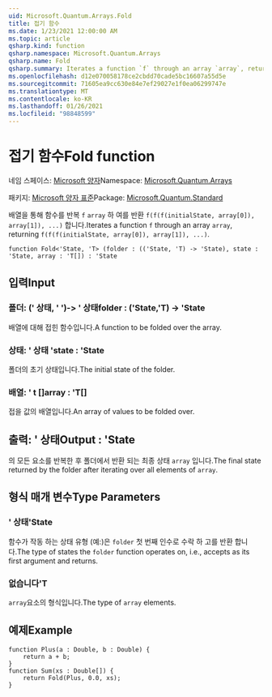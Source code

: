 ```yaml
---
uid: Microsoft.Quantum.Arrays.Fold
title: 접기 함수
ms.date: 1/23/2021 12:00:00 AM
ms.topic: article
qsharp.kind: function
qsharp.namespace: Microsoft.Quantum.Arrays
qsharp.name: Fold
qsharp.summary: Iterates a function `f` through an array `array`, returning `f(f(f(initialState, array[0]), array[1]), ...)`.
ms.openlocfilehash: d12e070058178ce2cbdd70cade5bc16607a55d5e
ms.sourcegitcommit: 71605ea9cc630e84e7ef29027e1f0ea06299747e
ms.translationtype: MT
ms.contentlocale: ko-KR
ms.lasthandoff: 01/26/2021
ms.locfileid: "98848599"
---
```

# <a name="fold-function"></a><span data-ttu-id="fce38-102">접기 함수</span><span class="sxs-lookup"><span data-stu-id="fce38-102">Fold function</span></span>

<span data-ttu-id="fce38-103">네임 스페이스: [Microsoft 양자](xref:Microsoft.Quantum.Arrays)</span><span class="sxs-lookup"><span data-stu-id="fce38-103">Namespace: [Microsoft.Quantum.Arrays](xref:Microsoft.Quantum.Arrays)</span></span>

<span data-ttu-id="fce38-104">패키지: [Microsoft 양자 표준](https://nuget.org/packages/Microsoft.Quantum.Standard)</span><span class="sxs-lookup"><span data-stu-id="fce38-104">Package: [Microsoft.Quantum.Standard](https://nuget.org/packages/Microsoft.Quantum.Standard)</span></span>


<span data-ttu-id="fce38-105">배열을 통해 함수를 반복 `f` `array` 하 여를 반환 `f(f(f(initialState, array[0]), array[1]), ...)` 합니다.</span><span class="sxs-lookup"><span data-stu-id="fce38-105">Iterates a function `f` through an array `array`, returning `f(f(f(initialState, array[0]), array[1]), ...)`.</span></span>

```qsharp
function Fold<'State, 'T> (folder : (('State, 'T) -> 'State), state : 'State, array : 'T[]) : 'State
```


## <a name="input"></a><span data-ttu-id="fce38-106">입력</span><span class="sxs-lookup"><span data-stu-id="fce38-106">Input</span></span>

### <a name="folder--statet---state"></a><span data-ttu-id="fce38-107">폴더: (' 상태, ' ')-> ' 상태</span><span class="sxs-lookup"><span data-stu-id="fce38-107">folder : ('State,'T) -> 'State</span></span>

<span data-ttu-id="fce38-108">배열에 대해 접힌 함수입니다.</span><span class="sxs-lookup"><span data-stu-id="fce38-108">A function to be folded over the array.</span></span>


### <a name="state--state"></a><span data-ttu-id="fce38-109">상태: ' 상태 '</span><span class="sxs-lookup"><span data-stu-id="fce38-109">state : 'State</span></span>

<span data-ttu-id="fce38-110">폴더의 초기 상태입니다.</span><span class="sxs-lookup"><span data-stu-id="fce38-110">The initial state of the folder.</span></span>


### <a name="array--t"></a><span data-ttu-id="fce38-111">배열: ' t []</span><span class="sxs-lookup"><span data-stu-id="fce38-111">array : 'T[]</span></span>

<span data-ttu-id="fce38-112">접을 값의 배열입니다.</span><span class="sxs-lookup"><span data-stu-id="fce38-112">An array of values to be folded over.</span></span>



## <a name="output--state"></a><span data-ttu-id="fce38-113">출력: ' 상태</span><span class="sxs-lookup"><span data-stu-id="fce38-113">Output : 'State</span></span>

<span data-ttu-id="fce38-114">의 모든 요소를 반복한 후 폴더에서 반환 되는 최종 상태 `array` 입니다.</span><span class="sxs-lookup"><span data-stu-id="fce38-114">The final state returned by the folder after iterating over all elements of `array`.</span></span>

## <a name="type-parameters"></a><span data-ttu-id="fce38-115">형식 매개 변수</span><span class="sxs-lookup"><span data-stu-id="fce38-115">Type Parameters</span></span>

### <a name="state"></a><span data-ttu-id="fce38-116">' 상태</span><span class="sxs-lookup"><span data-stu-id="fce38-116">'State</span></span>

<span data-ttu-id="fce38-117">함수가 작동 하는 상태 유형 (예:)은 `folder` 첫 번째 인수로 수락 하 고를 반환 합니다.</span><span class="sxs-lookup"><span data-stu-id="fce38-117">The type of states the `folder` function operates on, i.e., accepts as its first argument and returns.</span></span>
### <a name="t"></a><span data-ttu-id="fce38-118">없습니다</span><span class="sxs-lookup"><span data-stu-id="fce38-118">'T</span></span>

<span data-ttu-id="fce38-119">`array`요소의 형식입니다.</span><span class="sxs-lookup"><span data-stu-id="fce38-119">The type of `array` elements.</span></span>

## <a name="example"></a><span data-ttu-id="fce38-120">예제</span><span class="sxs-lookup"><span data-stu-id="fce38-120">Example</span></span>

```qsharp
function Plus(a : Double, b : Double) {
    return a + b;
}
function Sum(xs : Double[]) {
    return Fold(Plus, 0.0, xs);
}
```